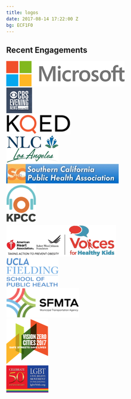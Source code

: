 ```yaml
---
title: logos
date: 2017-08-14 17:22:00 Z
bg: ECF1F0
---
```


## Recent Engagements


<div class= "logo--row">
<img src="../img/microsoft.png">
</div>

<div class= "logo--row">
<img src="../img/CBSEvening.png">
</div>

<div class= "logo--row">
<img src="../img/KQED.png">
</div>

<div class= "logo--row">
<img src="../img/NLC.png">
</div>

<div class= "logo--row">
<img src="../img/SCPHA.jpg">
</div>

<div class= "logo--row">
<img src="../img/KPCCLogo.png">
</div>

<div class= "logo--row">
<img src="../img/voices.png ">
</div>

<div class= "logo--row">
<img src="../img/UCLA.png">
</div>

<div class= "logo--row">
<img src="../img/SFMTA.png">
</div>

<div class= "logo--row">
<img src="../img/visionzero.png">
</div>

<div class= "logo--row">
<img src="../img/LGBT.png">
</div>


